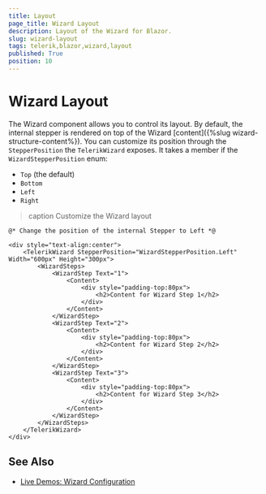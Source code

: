 ```yaml
---
title: Layout
page_title: Wizard Layout
description: Layout of the Wizard for Blazor.
slug: wizard-layout
tags: telerik,blazor,wizard,layout
published: True
position: 10
---
```


# Wizard Layout

The Wizard component allows you to control its layout. By default, the internal stepper is rendered on top of the Wizard [content]({%slug wizard-structure-content%}). You can customize its position through the `StepperPosition` the `TelerikWizard` exposes. It takes a member if the `WizardStepperPosition` enum:

* `Top` (the default)
* `Bottom`
* `Left`
* `Right`

>caption Customize the Wizard layout

````CSHTML
@* Change the position of the internal Stepper to Left *@

<div style="text-align:center">
    <TelerikWizard StepperPosition="WizardStepperPosition.Left" Width="600px" Height="300px">
        <WizardSteps>
            <WizardStep Text="1">
                <Content>
                    <div style="padding-top:80px">
                        <h2>Content for Wizard Step 1</h2>
                    </div>
                </Content>
            </WizardStep>
            <WizardStep Text="2">
                <Content>
                    <div style="padding-top:80px">
                        <h2>Content for Wizard Step 2</h2>
                    </div>
                </Content>
            </WizardStep>
            <WizardStep Text="3">
                <Content>
                    <div style="padding-top:80px">
                        <h2>Content for Wizard Step 3</h2>
                    </div>
                </Content>
            </WizardStep>           
        </WizardSteps>
    </TelerikWizard>
</div>
````

## See Also

* [Live Demos: Wizard Configuration](https://demos.telerik.com/blazor-ui/wizard/configuration)
